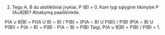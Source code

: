 2. Tegu A, B du atsitiktiniai įvykiai, P (B) > 0. Kam lygi sąlyginė tikimybė P (A∪B|B)? Atsakymą
paaiškinkite.

P(A ∪ B|B)  = P((A U B) ∩ B) / P(B) = (P(A ∩ B) U P(B)) / P(B)
(P(A ∩ B) U P(B)) = P(A ∩ B) + P(B) - P(A ∩ B) = P(B)
Taigi, P(A ∪ B|B) = P(B) / P(B) = 1. 